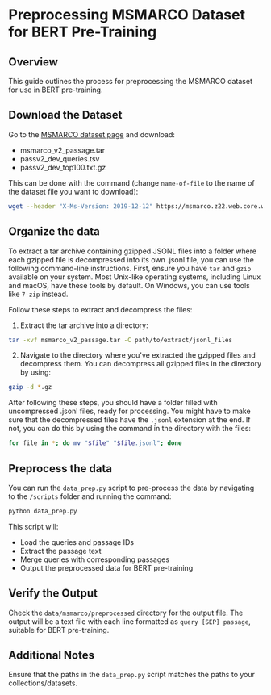 # Preprocessing MSMARCO Dataset for BERT Pre-Training

## Overview

This guide outlines the process for preprocessing the MSMARCO dataset for use in BERT pre-training.

## Download the Dataset

Go to the [MSMARCO dataset page](https://microsoft.github.io/msmarco/TREC-Deep-Learning.html) and download:

  - msmarco_v2_passage.tar
  - passv2_dev_queries.tsv
  - passv2_dev_top100.txt.gz

This can be done with the command (change `name-of-file` to the name of the dataset file you want to download):

```bash
wget --header "X-Ms-Version: 2019-12-12" https://msmarco.z22.web.core.windows.net/msmarcoranking/name-of-file
```

## Organize the data

To extract a tar archive containing gzipped JSONL files into a folder where each gzipped file is decompressed into its own .jsonl file, you can use the following command-line instructions.
First, ensure you have `tar` and `gzip` available on your system.
Most Unix-like operating systems, including Linux and macOS, have these tools by default.
On Windows, you can use tools like `7-zip` instead.

Follow these steps to extract and decompress the files:

1. Extract the tar archive into a directory:

```bash
tar -xvf msmarco_v2_passage.tar -C path/to/extract/jsonl_files
```

2. Navigate to the directory where you've extracted the gzipped files and decompress them. You can decompress all gzipped files in the directory by using:

```bash
gzip -d *.gz
```

After following these steps, you should have a folder filled with uncompressed .jsonl files, ready for processing.
You might have to make sure that the decompressed files have the `.jsonl` extension at the end.
If not, you can do this by using the command in the directory with the files:

```bash
for file in *; do mv "$file" "$file.jsonl"; done
```

## Preprocess the data

You can run the `data_prep.py` script to pre-process the data by navigating to the `/scripts` folder and running the command:

```bash
python data_prep.py
```

This script will:

  - Load the queries and passage IDs
  - Extract the passage text
  - Merge queries with corresponding passages
  - Output the preprocessed data for BERT pre-training

## Verify the Output

Check the `data/msmarco/preprocessed` directory for the output file.
The output will be a text file with each line formatted as `query [SEP] passage`, suitable for BERT pre-training.

## Additional Notes

Ensure that the paths in the `data_prep.py` script matches the paths to your collections/datasets.
